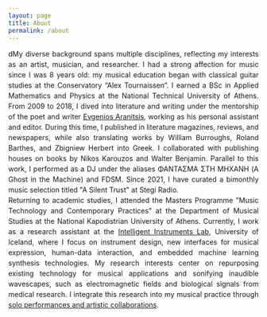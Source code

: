 ```yaml
---
layout: page
title: About
permalink: /about
---
```



<div style="text-align: justify; line-height:1.5">
dMy diverse background spans multiple disciplines, reflecting my interests as an artist, musician, and researcher. I had a strong affection for music since I was 8 years old: my musical education began with classical guitar studies at the Conservatory “Alex Tournaissen”. I earned a BSc in Applied Mathematics and Physics at the National Technical University of Athens. From 2009 to 2018, I dived into literature and writing under the mentorship of the poet and writer <a href="https://en.wikipedia.org/wiki/Evgenios_Aranitsis">
Evgenios Aranitsis</a>, working as his personal assistant and editor. During this time, I published in literature magazines, reviews, and newspapers, while also translating works by William Burroughs, Roland Barthes, and Zbigniew Herbert into Greek. I collaborated with publishing houses on books by Nikos Karouzos and Walter Benjamin. Parallel to this work, I performed as a DJ under the aliases ΦΑΝΤΑΣΜΑ ΣΤΗ ΜΗΧΑΝΗ (A Ghost in the Machine) and FDSM. Since 2021, I have curated a bimonthly music selection titled <a herf="https://stegi.radio/artist/stefanos-skialivas">"A Silent Trust"</a> at Stegi Radio.
</div>

<div style="text-align: justify; line-height:1.5">
Returning to academic studies, I attended the Masters Programme ”Music Technology and Contemporary Practices” at the Department of Musical Studies at the National Kapodistrian University of Athens. Currently, I work as a research assistant at the <a href="https://iil.is/">Intelligent Instruments Lab</a>, University of Iceland, where I focus on instrument design, new interfaces for musical expression, human-data interaction, and embedded machine learning synthesis technologies. My research interests center on repurposing existing technology for musical applications and sonifying inaudible wavescapes, such as electromagnetic fields and biological signals from medical research. I integrate this research into my musical practice through <a href="https://www.stefanosskialivas.com/performances">solo performances and artistic collaborations</a>.
</div>


